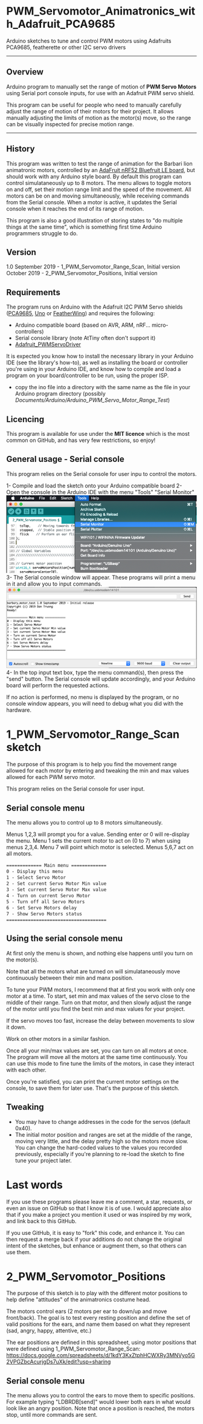 # PWM_Servomotor_Animatronics_with_Adafruit_PCA9685
 Arduino sketches to tune and control PWM motors using Adafruits PCA9685, featherette or other I2C servo drivers

---

## Overview
Arduino program to manually set the range of motion of **PWM Servo Motors** using Serial port console inputs, for use with an Adafruit PWM servo shield. 

This program can be useful for people who need to manually carefully adjust the range of motion of their motors for their project. It allows manually adjusting the limits of motion as the motor(s) move, so the range can be visually inspected for precise motion range.

---

## History
This program was written to test the range of animation for the Barbari lion animatronic motors, controlled by an [AdaFruit nRF52 Bluefruit LE board](https://www.adafruit.com/product/3406), but should work with any Arduino style board. By default this program can control simulataneously up to 8 motors. The menu allows to toggle motors on and off, set their motion range limit and the speed of the movement.
All motors can be on and moving simultaneously, while receiving commands from the Serial console. When a motor is active, it updates the Serial console when it reaches the end of its range of motion.

This program is also a good illustration of storing states to "do multiple things at the same time", which is something first time Arduino programmers struggle to do.

## Version
1.0
September 2019 - 1_PWM_Servomotor_Range_Scan, Initial version
October 2019 - 2_PWM_Servomotor_Positions, Initial version

## Requirements
The program runs on Arduino with the Adafruit I2C PWM Servo shields ([PCA9685](https://www.adafruit.com/product/815), [Uno](https://www.adafruit.com/product/1411) or [FeatherWing](https://www.adafruit.com/product/2928)) and requires the following:
* Arduino compatible board (based on AVR, ARM, nRF... micro-controllers)
* Serial console library (note AtTiny often don't support it)
* [Adafruit_PWMServoDriver](https://github.com/adafruit/Adafruit-PWM-Servo-Driver-Library)

It is expected you know how to install the necessary library in your Arduino IDE (see the library's how-to), as well as installing the board or controller you're using in your Arduino IDE, and know how to compile and load a program on your board/controller to be run, using the proper ISP.
* copy the ino file into a directory with the same name as the file in your Arduino program directory (possibly *Documents/Arduino/Arduino_PWM_Servo_Motor_Range_Test*)

## Licencing
This program is available for use under the **MIT licence** which is the most common on GitHub, and has very few restrictions, so enjoy!

## General usage - Serial console

This program relies on the Serial console for user inpu to control the motors.

1- Compile and load the sketch onto your Arduino compatible board
2- Open the console in the Arduino IDE with the menu "Tools" "Serial Monitor"
<img src=SerialMonitorMenu.png>
3- The Serial console window will appear. These programs will print a menu in it and allow you to input commands.
<img src=SerialMonitor.png>
4- In the top input text box, type the menu command(s), then press the "send" button. The Serial console will update accordingly, and your Arduino board will perform the requested actions.

If no action is performed, no menu is displayed by the program, or no console window appears, you will need to debug what you did with the hardware.

# 1_PWM_Servomotor_Range_Scan sketch

The purpose of this program is to help you find the movement range allowed for each motor by entering and tweaking the min and max values allowed for each PWM servo motor.

This program relies on the Serial console for user input.

## Serial console menu

The menu allows you to control up to 8 motors simultaneously.

Menus 1,2,3 will prompt you for a value.
Sending enter or 0 will re-display the menu.
Menu 1 sets the current motor to act on (0 to 7) when using menus 2,3,4. Menu 7 will point which motor is selected.
Menus 5,6,7 act on all motors.

    ============= Main menu =============
    0 - Display this menu
    1 - Select Servo Motor
    2 - Set current Servo Motor Min value
    3 - Set current Servo Motor Max value
    4 - Turn on current Servo Motor
    5 - Turn off all Servo Motors
    6 - Set Servo Motors delay
    7 - Show Servo Motors status
    =====================================

## Using the serial console menu

At first only the menu is shown, and nothing else happens until you turn on the motor(s).

Note that all the motors what are turned on will simulataneously move continuously between their min and manx position.

To tune your PWM motors, I recommend that at first you work with only one motor at a time.
To start, set min and max values of the servo close to the middle of their range.
Turn on that motor, and then slowly adjust the range of the motor until you find the best min and max values for your project.

If the servo moves too fast, increase the delay between movements to slow it down.

Work on other motors in a similar fashion.

Once all your min/max values are set, you can turn on all motors at once. The program will move all the motors at the same time continuously. You can use this mode to fine tune the limits of the motors, in case they interact with each other.

Once you're satisfied, you can print the current motor settings on the console, to save them for later use. That's the purpose of this sketch.


## Tweaking

- You may have to change addresses in the code for the servos (default 0x40).
- The initial motor position and ranges are set at the middle of the range, moving very little, and the delay pretty high so the motors move slow. You can change the hard-coded values to the values you recorded previously, especially if you're planning to re-load the sketch to fine tune your project later.

# Last words
If you use these programs please leave me a comment, a star, requests, or even an issue on GitHub so that I know it is of use. I would appreciate also that if you make a project you mention it used or was inspired by my work, and link back to this GitHub.

If you use GitHub, it is easy to "fork" this code, and enhance it. You can then request a merge back if your additions do not change the original intent of the sketches, but enhance or augment them, so that others can use them.

# 2_PWM_Servomotor_Positions

The purpose of this sketch is to play with the different motor positions to help define "attitudes" of the animatronics costume head.

The motors control ears (2 motors per ear to down/up and move front/back). The goal is to test every resting position and define the set of valid positions for the ears, and name them based on what they represent (sad, angry, happy, attentive, etc.)

The ear positions are defined in this spreadsheet, using motor positions that were defined using 1_PWM_Servomotor_Range_Scan:
https://docs.google.com/spreadsheets/d/1kdY3KxZtphHCWXRy3MNVyo5G2VPGZbcAcurjgDs7uXk/edit?usp=sharing

## Serial console menu

The menu allows you to control the ears to move them to specific positions. For example typing "LDBRDB[send]" would lower both ears in what would look like an angry position. Note that once a position is reached, the motors stop, until more commands are sent.

